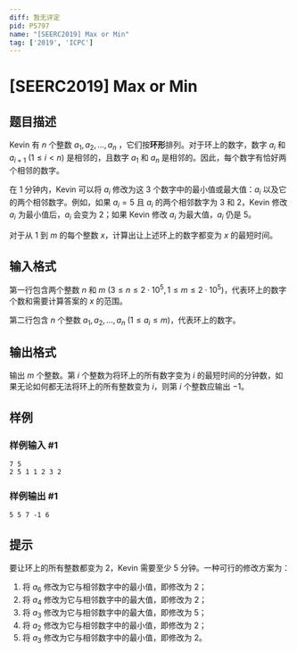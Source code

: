 ```yaml
---
diff: 暂无评定
pid: P5797
name: "[SEERC2019] Max or Min"
tag: ['2019', 'ICPC']
---
```

# [SEERC2019] Max or Min
## 题目描述

Kevin 有 $n$ 个整数 $a_1, a_2, \dots, a_n$ ，它们按**环形**排列。对于环上的数字，数字 $a_i$ 和 $a_{i+1} \ (1 \leq i < n)$ 是相邻的，且数字 $a_1$ 和 $a_n$ 是相邻的。因此，每个数字有恰好两个相邻的数字。

在 $1$ 分钟内，Kevin 可以将 $a_i$ 修改为这 $3$ 个数字中的最小值或最大值：$a_i$ 以及它的两个相邻数字。例如，如果 $a_i=5$ 且 $a_i$ 的两个相邻数字为 $3$ 和 $2$，Kevin 修改 $a_i$ 为最小值后，$a_i$ 会变为 $2$；如果 Kevin 修改 $a_i$ 为最大值，$a_i$ 仍是 $5$。

对于从 $1$ 到 $m$ 的每个整数 $x$，计算出让上述环上的数字都变为 $x$ 的最短时间。
## 输入格式

第一行包含两个整数 $n$ 和 $m \ (3 \leq n \leq 2 \cdot 10^5, 1 \leq m \leq 2 \cdot 10^5)$，代表环上的数字个数和需要计算答案的 $x$ 的范围。

第二行包含 $n$ 个整数 $a_1, a_2, \dots, a_n \ (1 \leq a_i \leq m)$，代表环上的数字。
## 输出格式

输出 $m$ 个整数。第 $i$ 个整数为将环上的所有数字变为 $i$ 的最短时间的分钟数，如果无论如何都无法将环上的所有整数变为 $i$，则第 $i$ 个整数应输出 $-1$。
## 样例

### 样例输入 #1
```
7 5
2 5 1 1 2 3 2
```
### 样例输出 #1
```
5 5 7 -1 6
```
## 提示

要让环上的所有整数都变为 $2$，Kevin 需要至少 $5$ 分钟。一种可行的修改方案为：

1. 将 $a_6$ 修改为它与相邻数字中的最小值，即修改为 $2$；
2. 将 $a_4$ 修改为它与相邻数字中的最大值，即修改为 $2$；
3. 将 $a_3$ 修改为它与相邻数字中的最大值，即修改为 $5$；
4. 将 $a_2$ 修改为它与相邻数字中的最小值，即修改为 $2$；
5. 将 $a_3$ 修改为它与相邻数字中的最小值，即修改为 $2$。
